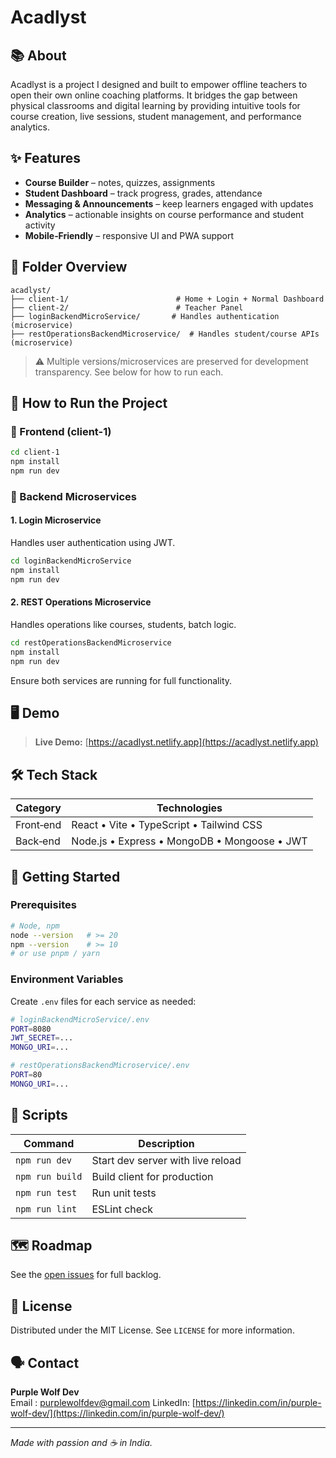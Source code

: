 # Acadlyst



## 📚 About

Acadlyst is a project I designed and built to empower offline teachers to open their own online coaching platforms. It bridges the gap between physical classrooms and digital learning by providing intuitive tools for course creation, live sessions, student management, and performance analytics.

## ✨ Features

- **Course Builder** – notes, quizzes, assignments
- **Student Dashboard** – track progress, grades, attendance
- **Messaging & Announcements** – keep learners engaged with updates
- **Analytics** – actionable insights on course performance and student activity
- **Mobile‑Friendly** – responsive UI and PWA support

## 📁 Folder Overview

```
acadlyst/
├── client-1/                        # Home + Login + Normal Dashboard
├── client-2/                        # Teacher Panel
├── loginBackendMicroService/       # Handles authentication (microservice)
├── restOperationsBackendMicroservice/  # Handles student/course APIs (microservice)

```

> ⚠️ Multiple versions/microservices are preserved for development transparency. See below for how to run each.

## 🧩 How to Run the Project

### 🔹 Frontend (client-1)

```bash
cd client-1
npm install
npm run dev
```

### 🔹 Backend Microservices

#### 1. Login Microservice

Handles user authentication using JWT.

```bash
cd loginBackendMicroService
npm install
npm run dev
```

#### 2. REST Operations Microservice

Handles operations like courses, students, batch logic.

```bash
cd restOperationsBackendMicroservice
npm install
npm run dev
```

Ensure both services are running for full functionality.

## 🖥️ Demo

> **Live Demo:** [https://acadlyst.netlify.app](https://acadlyst.netlify.app)

## 🛠️ Tech Stack

| Category  | Technologies                                                         |
| --------- | -------------------------------------------------------------------- |
| Front‑end | React • Vite • TypeScript • Tailwind CSS                             |
| Back‑end  | Node.js • Express • MongoDB • Mongoose • JWT                         |

## 🚀 Getting Started

### Prerequisites

```bash
# Node, npm
node --version   # >= 20
npm --version    # >= 10
# or use pnpm / yarn
```

### Environment Variables

Create `.env` files for each service as needed:

```bash
# loginBackendMicroService/.env
PORT=8080
JWT_SECRET=...
MONGO_URI=...

# restOperationsBackendMicroservice/.env
PORT=80
MONGO_URI=...
```

## 📜 Scripts

| Command         | Description                       |
| --------------- | --------------------------------- |
| `npm run dev`   | Start dev server with live reload |
| `npm run build` | Build client for production       |
| `npm run test`  | Run unit tests                    |
| `npm run lint`  | ESLint check                      |

## 🗺️ Roadmap

See the [open issues](https://github.com/PurpleWolfDev/acadlyst/issues) for full backlog.


## 📄 License

Distributed under the MIT License. See `LICENSE` for more information.

## 🗣️ Contact

**Purple Wolf Dev**\
Email : purplewolfdev@gmail.com
LinkedIn: [https://linkedin.com/in/purple-wolf-dev/](https://linkedin.com/in/purple-wolf-dev/)

---

*Made with passion and ☕ in India.*

